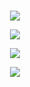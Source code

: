 ###
<p align="center">
  <img src="https://media.discordapp.net/attachments/763810387942309888/836962164978876487/unknown.png" />
</p>
<p align="center">
  <img src="https://github-readme-stats.vercel.app/api?username=Luxotick&&show_icons=true&title_color=ffffff&icon_color=bb2acf&text_color=daf7dc&bg_color=151515" />
<p align="center">
<img src="https://github-readme-stats.vercel.app/api/top-langs/?username=luxotick&&show_icons=true&title_color=ffffff&icon_color=bb2acf&text_color=daf7dc&bg_color=151515" />
</p
</p>
<p align="center">
  <img src="https://komarev.com/ghpvc/?username=luxotick" />
</p>












